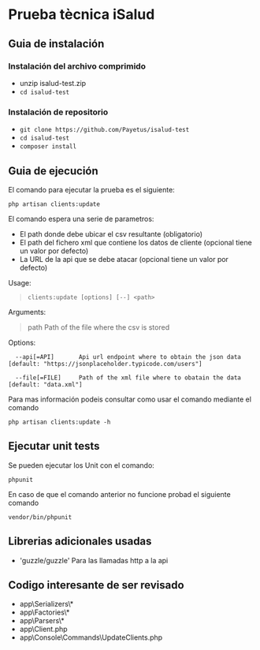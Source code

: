 # Prueba tècnica iSalud

## Guia de instalación

### Instalación del archivo comprimido
* unzip isalud-test.zip
* `cd isalud-test` 

### Instalación de repositorio
* `git clone https://github.com/Payetus/isalud-test`
* `cd isalud-test`
* `composer install`

## Guia de ejecución
El comando para ejecutar la prueba es el siguiente:

`php artisan clients:update`

El comando espera una serie de parametros:
* El path donde debe ubicar el csv resultante (obligatorio)
* El path del fichero xml que contiene los datos de cliente (opcional tiene un valor por defecto)
* La URL de la api que se debe atacar (opcional tiene un valor por defecto)

Usage:
> `clients:update [options] [--] <path>`

Arguments:

>path                  Path of the file where the csv is stored

Options:

      --api[=API]       Api url endpoint where to obtain the json data [default: "https://jsonplaceholder.typicode.com/users"]

      --file[=FILE]     Path of the xml file where to obatain the data [default: "data.xml"]


Para mas información podeis consultar como usar el comando mediante el comando

`php artisan clients:update -h`

## Ejecutar unit tests

Se pueden ejecutar los Unit con el comando:

`phpunit`

En caso de que el comando anterior no funcione probad el siguiente comando

`vendor/bin/phpunit`

## Librerias adicionales usadas
* 'guzzle/guzzle' Para las llamadas http a la api

## Codigo interesante de ser revisado
* app\Serializers\\*
* app\Factories\\*
* app\Parsers\\*
* app\Client.php
* app\Console\Commands\UpdateClients.php
